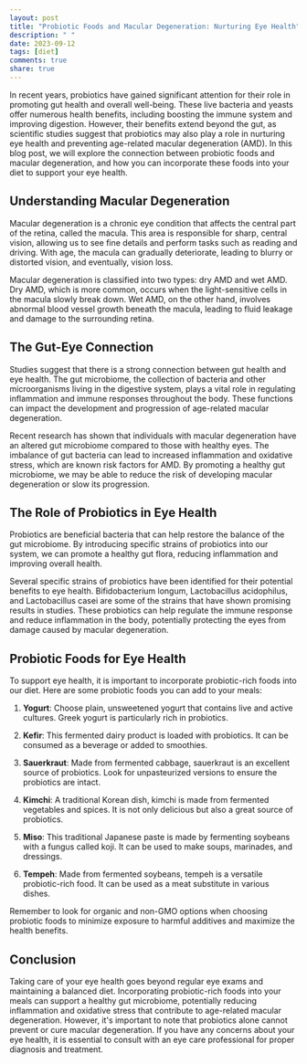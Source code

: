 ```yaml
---
layout: post
title: "Probiotic Foods and Macular Degeneration: Nurturing Eye Health"
description: " "
date: 2023-09-12
tags: [diet]
comments: true
share: true
---
```


In recent years, probiotics have gained significant attention for their role in promoting gut health and overall well-being. These live bacteria and yeasts offer numerous health benefits, including boosting the immune system and improving digestion. However, their benefits extend beyond the gut, as scientific studies suggest that probiotics may also play a role in nurturing eye health and preventing age-related macular degeneration (AMD). In this blog post, we will explore the connection between probiotic foods and macular degeneration, and how you can incorporate these foods into your diet to support your eye health.

## Understanding Macular Degeneration

Macular degeneration is a chronic eye condition that affects the central part of the retina, called the macula. This area is responsible for sharp, central vision, allowing us to see fine details and perform tasks such as reading and driving. With age, the macula can gradually deteriorate, leading to blurry or distorted vision, and eventually, vision loss.

Macular degeneration is classified into two types: dry AMD and wet AMD. Dry AMD, which is more common, occurs when the light-sensitive cells in the macula slowly break down. Wet AMD, on the other hand, involves abnormal blood vessel growth beneath the macula, leading to fluid leakage and damage to the surrounding retina.

## The Gut-Eye Connection

Studies suggest that there is a strong connection between gut health and eye health. The gut microbiome, the collection of bacteria and other microorganisms living in the digestive system, plays a vital role in regulating inflammation and immune responses throughout the body. These functions can impact the development and progression of age-related macular degeneration.

Recent research has shown that individuals with macular degeneration have an altered gut microbiome compared to those with healthy eyes. The imbalance of gut bacteria can lead to increased inflammation and oxidative stress, which are known risk factors for AMD. By promoting a healthy gut microbiome, we may be able to reduce the risk of developing macular degeneration or slow its progression.

## The Role of Probiotics in Eye Health

Probiotics are beneficial bacteria that can help restore the balance of the gut microbiome. By introducing specific strains of probiotics into our system, we can promote a healthy gut flora, reducing inflammation and improving overall health.

Several specific strains of probiotics have been identified for their potential benefits to eye health. Bifidobacterium longum, Lactobacillus acidophilus, and Lactobacillus casei are some of the strains that have shown promising results in studies. These probiotics can help regulate the immune response and reduce inflammation in the body, potentially protecting the eyes from damage caused by macular degeneration.

## Probiotic Foods for Eye Health

To support eye health, it is important to incorporate probiotic-rich foods into our diet. Here are some probiotic foods you can add to your meals:

1. **Yogurt**: Choose plain, unsweetened yogurt that contains live and active cultures. Greek yogurt is particularly rich in probiotics.

2. **Kefir**: This fermented dairy product is loaded with probiotics. It can be consumed as a beverage or added to smoothies.

3. **Sauerkraut**: Made from fermented cabbage, sauerkraut is an excellent source of probiotics. Look for unpasteurized versions to ensure the probiotics are intact.

4. **Kimchi**: A traditional Korean dish, kimchi is made from fermented vegetables and spices. It is not only delicious but also a great source of probiotics.

5. **Miso**: This traditional Japanese paste is made by fermenting soybeans with a fungus called koji. It can be used to make soups, marinades, and dressings.

6. **Tempeh**: Made from fermented soybeans, tempeh is a versatile probiotic-rich food. It can be used as a meat substitute in various dishes.

Remember to look for organic and non-GMO options when choosing probiotic foods to minimize exposure to harmful additives and maximize the health benefits.

## Conclusion

Taking care of your eye health goes beyond regular eye exams and maintaining a balanced diet. Incorporating probiotic-rich foods into your meals can support a healthy gut microbiome, potentially reducing inflammation and oxidative stress that contribute to age-related macular degeneration. However, it's important to note that probiotics alone cannot prevent or cure macular degeneration. If you have any concerns about your eye health, it is essential to consult with an eye care professional for proper diagnosis and treatment.